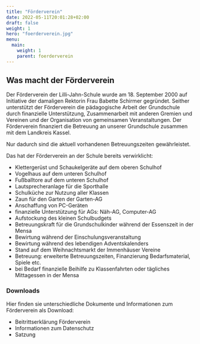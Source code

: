 ```yaml
---
title: "Förderverein"
date: 2022-05-11T20:01:28+02:00
draft: false
weight: 1
hero: "foerderverein.jpg"
menu:
  main:
    weight: 1
    parent: foerderverein
---
```


## Was macht der Förderverein

Der Förderverein der Lilli-Jahn-Schule wurde am 18. September 2000 auf Initiative der damaligen Rektorin Frau Babette Schirmer gegründet. Seither unterstützt der Förderverein die pädagogische Arbeit der Grundschule durch finanzielle Unterstützung, Zusammenarbeit mit anderen Gremien und Vereinen und der Organisation von gemeinsamen Veranstaltungen. Der Förderverein finanziert die Betreuung an unserer Grundschule zusammen mit dem Landkreis Kassel.

Nur dadurch sind die aktuell vorhandenen Betreuungszeiten gewährleistet.

Das hat der Förderverein an der Schule bereits verwirklicht:
- Klettergerüst und Schaukelgeräte auf dem oberen Schulhof
- Vogelhaus auf dem unteren Schulhof
- Fußballtore auf dem unteren Schulhof
- Lautsprecheranlage für die Sporthalle
- Schulküche zur Nutzung aller Klassen
- Zaun für den Garten der Garten-AG
- Anschaffung von PC-Geräten
- finanzielle Unterstützung für AGs: Näh-AG, Computer-AG
- Aufstockung des kleinen Schulbudgets
- Betreuungskraft für die Grundschulkinder während der Essenszeit in der Mensa
- Bewirtung während der Einschulungsveranstaltung
- Bewirtung während des lebendigen Adventskalenders
- Stand auf dem Weihnachtsmarkt der Immenhäuser Vereine
- Betreuung: erweiterte Betreuungszeiten, Finanzierung Bedarfsmaterial, Spiele etc.
- bei Bedarf finanzielle Beihilfe zu Klassenfahrten oder tägliches Mittagessen in der Mensa


### Downloads
Hier finden sie unterschiedliche Dokumente und Informationen zum Förderverein als Download:
* Beitrittserklärung Förderverein
* Informationen zum Datenschutz
* Satzung